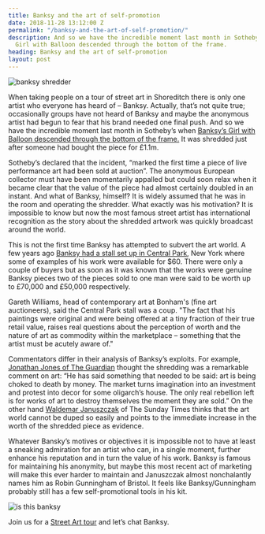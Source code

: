 ```yaml
---
title: Banksy and the art of self-promotion
date: 2018-11-28 13:12:00 Z
permalink: "/banksy-and-the-art-of-self-promotion/"
description: And so we have the incredible moment last month in Sotheby’s when Banksy’s
  Girl with Balloon descended through the bottom of the frame.
heading: Banksy and the art of self-promotion
layout: post
---
```


![banksy shredder](/uploads/banksy%20shredder-9f084b.jpg)

When taking people on a tour of street art in Shoreditch there is only one artist who everyone has heard of – Banksy.  Actually, that’s not quite true; occasionally groups have not heard of Banksy and maybe the anonymous artist had begun to fear that his brand needed one final push.  And so we have the incredible moment last month in Sotheby’s when [Banksy’s Girl with Balloon descended through the bottom of the frame.](https://www.bbc.co.uk/news/uk-england-bristol-45829853) It was shredded just after someone had bought the piece for £1.1m. 

 

Sotheby’s declared that the incident, “marked the first time a piece of live performance art had been sold at auction”.  The anonymous European collector must have been momentarily appalled but could soon relax when it became clear that the value of the piece had almost certainly doubled in an instant.  And what of Banksy, himself?  It is widely assumed that he was in the room and operating the shredder.  What exactly was his motivation?  It is impossible to know but now the most famous street artist has international recognition as the story about the shredded artwork was quickly broadcast around the world. 

 

This is not the first time Banksy has attempted to subvert the art world.  A few years ago [Banksy had a stall set up in Central Park](https://www.theguardian.com/artanddesign/2014/jun/12/banskey-prints-new-york-stall-fortune-bonhams), New York where some of examples of his work were available for $60.  There were only a couple of buyers but as soon as it was known that the works were genuine Banksy pieces two of the pieces sold to one man were said to be worth up to £70,000 and £50,000 respectively. 

 

Gareth Williams, head of contemporary art at Bonham's (fine art auctioneers), said the Central Park stall was a coup. "The fact that his paintings were original and were being offered at a tiny fraction of their true retail value, raises real questions about the perception of worth and the nature of art as commodity within the marketplace – something that the artist must be acutely aware of." 

 

Commentators differ in their analysis of Banksy’s exploits.  For example, [Jonathan Jones of The Guardian](https://www.theguardian.com/artanddesign/2018/oct/08/why-shredder-is-banksy-greatest-work) thought the shredding was a remarkable comment on art: “He has said something that needed to be said: art is being choked to death by money. The market turns imagination into an investment and protest into decor for some oligarch’s house. The only real rebellion left is for works of art to destroy themselves the moment they are sold.”  On the other hand [Waldemar Januszczak](http://www.waldemar.tv/2018/10/how-deflating-for-banksy-he-so-nearly-popped-arts-balloon/) of The Sunday Times thinks that the art world cannot be duped so easily and points to the immediate increase in the worth of the shredded piece as evidence. 

 

Whatever Bansky’s motives or objectives it is impossible not to have at least a sneaking admiration for an artist who can, in a single moment, further enhance his reputation and in turn the value of his work.  Banksy is famous for maintaining his anonymity, but maybe this most recent act of marketing will make this ever harder to maintain and Januszczak almost nonchalantly names him as Robin Gunningham of Bristol.  It feels like Banksy/Gunningham probably still has a few self-promotional tools in his kit. 

![is this banksy](/uploads/isthisbanksy%20(2).jpg)

Join us for a [Street Art tour](https://www.insider-london.co.uk/tours/street-art-tour-london/) and let’s chat Banksy. 